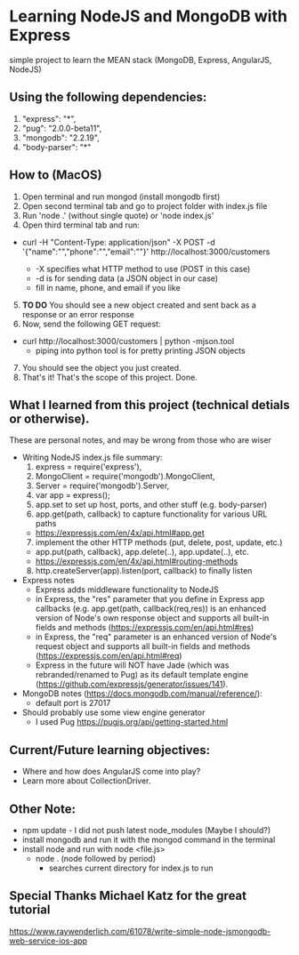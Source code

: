 # Learning NodeJS and MongoDB with Express

simple project to learn the MEAN stack (MongoDB, Express, AngularJS, NodeJS)


## Using the following dependencies:
1. "express": "*",
2. "pug": "2.0.0-beta11",
3. "mongodb": "2.2.19",
4. "body-parser": "*"


## How to (MacOS)
1. Open terminal and run mongod (install mongodb first)
2. Open second terminal tab and go to project folder with index.js file
3. Run 'node .' (without single quote) or 'node index.js'
4. Open third terminal tab and run:
  * curl -H "Content-Type: application/json" -X POST -d '{"name":"<NameHere>","phone":"<PhoneNumHere>","email":"<EmailHere>"}' http://localhost:3000/customers
    * -X specifies what HTTP method to use (POST in this case)
    * -d is for sending data (a JSON object in our case)
    * fill in name, phone, and email if you like
5. **TO DO** You should see a new object created and sent back as a response or an error response
6. Now, send the following GET request:
  * curl http://localhost:3000/customers | python -mjson.tool
    * piping into python tool is for pretty printing JSON objects
7. You should see the object you just created.
8. That's it! That's the scope of this project. Done.

## What I learned from this project (technical detials or otherwise).

These are personal notes, and may be wrong from those who are wiser

* Writing NodeJS index.js file summary:
  1. express = require('express'),
  2. MongoClient = require('mongodb').MongoClient,
  3. Server = require('mongodb').Server,
  4. var app = express();
  5. app.set to set up host, ports, and other stuff (e.g. body-parser)
  6. app.get(path, callback) to capture functionality for various URL paths
    * https://expressjs.com/en/4x/api.html#app.get
  7. implement the other HTTP methods (put, delete, post, update, etc.)
    * app.put(path, callback), app.delete(..), app.update(..), etc.
    * https://expressjs.com/en/4x/api.html#routing-methods
  8. http.createServer(app).listen(port, callback) to finally listen
* Express notes
  * Express adds middleware functionality to NodeJS
  * in Express, the "res" parameter that you define in Express app callbacks (e.g. app.get(path, callback(req,res)) is an enhanced version of Node's own response object and supports all built-in fields and methods (https://expressjs.com/en/api.html#res)
  * in Express, the "req" parameter is an enhanced version of Node's request object and supports all built-in fields and methods (https://expressjs.com/en/api.html#req)
  * Express in the future will NOT have Jade (which was rebranded/renamed to Pug) as its default template engine (https://github.com/expressjs/generator/issues/141).
* MongoDB notes (https://docs.mongodb.com/manual/reference/):
  * default port is 27017
* Should probably use some view engine generator
  * I used Pug https://pugjs.org/api/getting-started.html

## Current/Future learning objectives:
* Where and how does AngularJS come into play?
* Learn more about CollectionDriver.
 
## Other Note:
* npm update - I did not push latest node_modules (Maybe I should?)
* install mongodb and run it with the mongod command in the terminal
* install node and run with node <file.js>
  * node . (node followed by period)
    * searches current directory for index.js to run

## Special Thanks Michael Katz for the great tutorial
https://www.raywenderlich.com/61078/write-simple-node-jsmongodb-web-service-ios-app